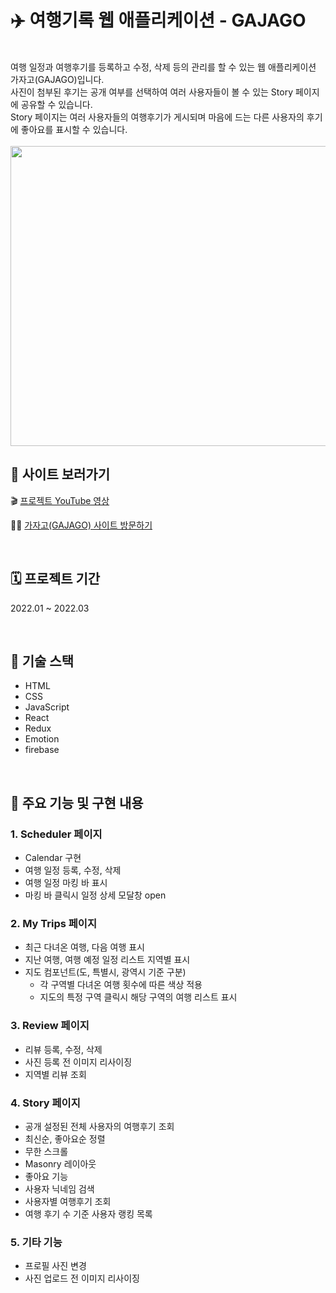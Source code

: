 # ✈️ 여행기록 웹 애플리케이션 - GAJAGO

<br>
여행 일정과 여행후기를 등록하고 수정, 삭제 등의 관리를 할 수 있는 웹 애플리케이션 가자고(GAJAGO)입니다.<br>
사진이 첨부된 후기는 공개 여부를 선택하여 여러 사용자들이 볼 수 있는 Story 페이지에 공유할 수 있습니다.<br>
Story 페이지는 여러 사용자들의 여행후기가 게시되며 마음에 드는 다른 사용자의 후기에 좋아요를 표시할 수 있습니다.<br>

<br>

<img src="/ezgif.com-gif-maker.gif" width="800" height="480"/>



## 🏈 사이트 보러가기

🎬 [프로젝트 YouTube 영상](https://youtu.be/zXs9U19XBco)

🧑‍💻 [가자고(GAJAGO) 사이트 방문하기](https://gajago-8be7d.web.app)

<br>

## 🗓 프로젝트 기간

2022.01 ~ 2022.03 

<br>

## 🎒 기술 스택

- HTML
- CSS
- JavaScript
- React
- Redux
- Emotion
- firebase

<br>

## 🚀 주요 기능 및 구현 내용

### 1. Scheduler 페이지

- Calendar 구현
- 여행 일정 등록, 수정, 삭제
- 여행 일정 마킹 바 표시
- 마킹 바 클릭시 일정 상세 모달창 open

### 2. My Trips 페이지

- 최근 다녀온 여행, 다음 여행 표시
- 지난 여행, 여행 예정 일정 리스트 지역별 표시
- 지도 컴포넌트(도, 특별시, 광역시 기준 구분)
  - 각 구역별 다녀온 여행 횟수에 따른 색상 적용
  - 지도의 특정 구역 클릭시 해당 구역의 여행 리스트 표시

### 3. Review 페이지

- 리뷰 등록, 수정, 삭제
- 사진 등록 전 이미지 리사이징
- 지역별 리뷰 조회

### 4. Story 페이지

- 공개 설정된 전체 사용자의 여행후기 조회
- 최신순, 좋아요순 정렬
- 무한 스크롤
- Masonry 레이아웃
- 좋아요 기능
- 사용자 닉네임 검색
- 사용자별 여행후기 조회
- 여행 후기 수 기준 사용자 랭킹 목록

### 5. 기타 기능

-  프로필 사진 변경
  - 사진 업로드 전 이미지 리사이징

<br>
